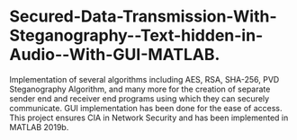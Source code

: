 # Secured-Data-Transmission-With-Steganography--Text-hidden-in-Audio--With-GUI-MATLAB.
Implementation of several algorithms including AES, RSA, SHA-256, PVD Steganography Algorithm, and many more for the creation of separate sender end and receiver end programs using which they can securely communicate. GUI implementation has been done for the ease of access. This project ensures CIA in Network Security and has been implemented in MATLAB 2019b.
